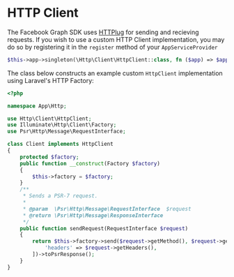 # HTTP Client

The Facebook Graph SDK uses [HTTPlug](http://httplug.io/) for sending and recieving requests. If you wish to use a custom HTTP Client implementation, you may do so by registering it in the `register` method of your `AppServiceProvider`

```php
$this->app->singleton(\Http\Client\HttpClient::class, fn ($app) => $app[MyHttpClient::class])
```

The class below constructs an example custom `HttpClient` implementation using Laravel's HTTP Factory:

```php
<?php

namespace App\Http;

use Http\Client\HttpClient;
use Illuminate\Http\Client\Factory;
use Psr\Http\Message\RequestInterface;

class Client implements HttpClient
{
    protected $factory;
    public function __construct(Factory $factory)
    {
        $this->factory = $factory;
    }
    /**
     * Sends a PSR-7 request.
     *
     * @param  \Psr\Http\Message\RequestInterface  $request
     * @return \Psr\Http\Message\ResponseInterface
     */
    public function sendRequest(RequestInterface $request)
    {
        return $this->factory->send($request->getMethod(), $request->getUri(), [
            'headers' => $request->getHeaders(),
        ])->toPsrResponse();
    }
}

```
